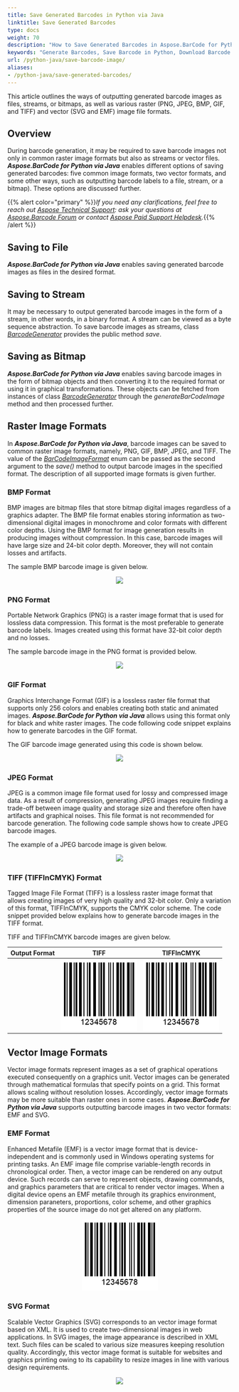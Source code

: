```yaml
---
title: Save Generated Barcodes in Python via Java
linktitle: Save Generated Barcodes
type: docs
weight: 70
description: "How to Save Generated Barcodes in Aspose.BarCode for Python via Java"
keywords: "Generate Barcodes, Save Barcode in Python, Download Barcode in Aspose.BarCode for Python, Generate Barcodes in Aspose.BarCode, Save To File Aspose Barcode, Barcode Vector Format, Generate Vector Barcodes, Save Barcode as JPEG, Save Barcode as PNG, Save Barcode as BMP, Save Barcode as TIFF, Save Barcode as GIF"
url: /python-java/save-barcode-image/
aliases:
- /python-java/save-generated-barcodes/
---
```


This article outlines the ways of outputting generated barcode images as files, streams, or bitmaps, as well as various raster (PNG, JPEG, BMP, GIF, and TIFF) and vector (SVG and EMF) image file formats.

## **Overview**
During barcode generation, it may be required to save barcode images not only in common raster image formats but also as streams or vector files. ***Aspose.BarCode for Python via Java*** enables different options of saving generated barcodes: five common image formats, two vector formats, and some other ways, such as outputting barcode labels to a file, stream, or a bitmap). These options are discussed further.

{{% alert color="primary" %}}*If you need any clarifications, feel free to reach out [Aspose Technical Support](/barcode/python-java/technical-support/): ask your questions at [Aspose.Barcode Forum](https://forum.aspose.com/c/barcode/13) or contact [Aspose Paid Support Helpdesk](https://helpdesk.aspose.com/).*{{% /alert %}}

## **Saving to File**
***Aspose.BarCode for Python via Java*** enables saving generated barcode images as files in the desired format. 
<!--The code sample given below explains how to use this setting.  
  
{{< highlight csharp>}}
BarcodeGenerator gen = new BarcodeGenerator(EncodeTypes.Code128, "12345678");
gen.Save($"{path}StoreImageAsFile.png", BarCodeImageFormat.Png);
{{< /highlight >}}--> 

## **Saving to Stream**
It may be necessary to output generated barcode images in the form of a stream, in other words, in a binary format. A stream can be viewed as a byte sequence abstraction. To save barcode images as streams, class [*BarcodeGenerator*](https://reference.aspose.com/barcode/python-java/class/asposebarcode.generation.barcode_generator/) provides the public method *save*<!--, as shown in the code snippet below-->.  

<!--{{< highlight csharp>}}
using (Stream str = new FileStream($"{path}StoreImageAsStream.png", FileMode.Create, FileAccess.Write))
{
    BarcodeGenerator gen = new BarcodeGenerator(EncodeTypes.Code128, "12345678");
    gen.Save(str, BarCodeImageFormat.Png);
}
{{< /highlight >}}--> 

## **Saving as Bitmap**
***Aspose.BarCode for Python via Java*** enables saving barcode images in the form of bitmap objects and then converting it to the required format or using it in graphical transformations. These objects can be fetched from instances of class [*BarcodeGenerator*](https://reference.aspose.com/barcode/python-java/class/asposebarcode.generation.barcode_generator/) through the *generateBarCodeImage* method and then processed further. 
<!--The following code sample shows how to use this output option in ***Aspose.BarCode for Python via Java***.

{{< highlight csharp>}}
BarcodeGenerator gen = new BarcodeGenerator(EncodeTypes.Code128, "12345678");
using (Bitmap bmp = gen.GenerateBarCodeImage())
    bmp.Save($"{path}StoreImageAsBitmap.png", ImageFormat.Png);
{{< /highlight >}}--> 

## **Raster Image Formats**

In ***Aspose.BarCode for Python via Java***, barcode images can be saved to common raster image formats, namely, PNG, GIF, BMP, JPEG, and TIFF. The value of the [*BarCodeImageFormat*](https://reference.aspose.com/barcode/python-java/class/asposebarcode.generation.bar_code_image_format/) enum can be passed as the second argument to the *save()* method to output barcode images in the specified format. The description of all supported image formats is given further.

### **BMP Format**
BMP images are bitmap files that store bitmap digital images regardless of a graphics adapter. The BMP file format enables storing information as two-dimensional digital images in monochrome and color formats with different color depths. Using the BMP format for image generation results in producing images without compression. In this case, barcode images will have large size and 24-bit color depth. Moreover, they will not contain losses and artifacts. 
<!--The code snippet provided below illustrates how to save barcode images in the BMP format.

{{< highlight csharp>}}
BarcodeGenerator gen = new BarcodeGenerator(EncodeTypes.Code128, "12345678");
//save as BMP
gen.Save($"{path}RasterImageBmp.bmp", BarCodeImageFormat.Bmp);
{{< /highlight >}}-->
  
The sample BMP barcode image is given below.
  
<p align="center"><image src="rasterimagebmp.bmp"></p>

### **PNG Format**
Portable Network Graphics (PNG) is a raster image format that is used for lossless data compression. This format is the most preferable to generate barcode labels. Images created using this format have 32-bit color depth and no losses. 
<!--The following code sample explains how to save barcode images in the PNG format.
  
{{< highlight csharp>}}
BarcodeGenerator gen = new BarcodeGenerator(EncodeTypes.Code128, "12345678");
//save as Png
gen.Save($"{path}RasterImagePng.png", BarCodeImageFormat.Png);
{{< /highlight >}}-->
   
The sample barcode image in the PNG format is provided below.
  
<p align="center"><image src="rasterimagebmp.bmp"></p>

### **GIF Format**
Graphics Interchange Format (GIF) is a lossless raster file format that supports only 256 colors and enables creating both static and animated images. ***Aspose.BarCode for Python via Java*** allows using this format only for black and white raster images. The code following code snippet explains how to generate barcodes in the GIF format.
  
<!--{{< highlight csharp>}}
BarcodeGenerator gen = new BarcodeGenerator(EncodeTypes.Code128, "12345678");
//save as Gif
gen.Save($"{path}RasterImageGif.gif", BarCodeImageFormat.Gif);
{{< /highlight >}}-->
   
The GIF barcode image generated using this code is shown below.
  
<p align="center"><image src="rasterimagegif.gif"></p>

### **JPEG Format**
JPEG is a common image file format used for lossy and compressed image data. As a result of compression, generating JPEG images require finding a trade-off between  image quality and storage size and therefore often have artifacts and graphical noises. This file format is not recommended for barcode generation. The following code sample shows how to create JPEG barcode images.

<!--{{< highlight csharp>}}
BarcodeGenerator gen = new BarcodeGenerator(EncodeTypes.Code128, "12345678");
//save as Jpeg
gen.Save($"{path}RasterImageJpeg.jpeg", BarCodeImageFormat.Jpeg);
{{< /highlight >}}-->
   
The example of a JPEG barcode image is given below.
  
<p align="center"><image src="rasterimagejpeg.jpeg"></p>

### **TIFF (TIFFInCMYK) Format**
Tagged Image File Format (TIFF) is a lossless raster image format that allows creating images of very high quality and 32-bit color. Only a variation of this format, TIFFInCMYK, supports the CMYK color scheme. The code snippet provided below explains how to generate barcode images in the TIFF format.

<!--{{< highlight csharp>}}
BarcodeGenerator gen = new BarcodeGenerator(EncodeTypes.Code128, "12345678");
//save as Tiff
gen.Save($"{path}RasterImageTiff.tiff", BarCodeImageFormat.Tiff);
//save as TiffInCmyk
gen.Save($"{path}RasterImageTiffInCmyk.tiff", BarCodeImageFormat.TiffInCmyk);
{{< /highlight >}}-->  

TIFF and TIFFInCMYK barcode images are given below.
  
|Output Format|TIFF|TIFFInCMYK|
| :-: | :-: | :-: |
| |<a href="rasterimagetiff.tiff"><img src="rasterimagepng.png" alttext="Saving to TIFF format"></a>|<a href="rasterimagetiffincmyk.tiff"><img src="rasterimagepng.png" alttext="Saving to TIFFInCMYK format"></a>|
  
## **Vector Image Formats**
Vector image formats represent images as a set of graphical operations executed consequently on a graphics unit. Vector images can be generated through mathematical formulas that specify points on a grid. This format allows scaling without resolution losses. Accordingly, vector image formats may be more suitable than raster ones in some cases. ***Aspose.BarCode for Python via Java*** supports outputting barcode images in two vector formats: EMF and SVG.

### **EMF Format**
Enhanced Metafile (EMF) is a vector image format that is device-independent and is commonly used in Windows operating systems for printing tasks. An EMF image file comprise variable-length records in chronological order. Then, a vector image can be rendered on any output device. Such records can serve to represent objects, drawing commands, and graphics parameters that are critical to render vector images. When a digital device opens an EMF metafile through its graphics environment, dimension paraneters, proportions, color scheme, and other graphics properties of the source image do not get altered on any platform. 
<!--The following code sample shows how to generate EMF barcode images.

{{< highlight csharp>}}
BarcodeGenerator gen = new BarcodeGenerator(EncodeTypes.Code128, "12345678");
//save as Emf
gen.Save($"{path}VectorImageEmf.emf", BarCodeImageFormat.Emf);
{{< /highlight >}}--> 
  
<a href="vectorimageemf.emf"> <p align="center"><img src="rasterimagepng.png" alttext="Saving to EMF format"> </p></a>


### **SVG Format**
Scalable Vector Graphics (SVG) corresponds to an vector image format based on XML. It is used to create two-dimensional images in web applications. In SVG images, the image appearance is described in XML text. Such files can be scaled to various size measures keeping resolution quality. Accordingly, this vector image format is suitable for websites and graphics printing owing to its capability to resize images in line with various design requirements. 
  
<!--The following code snippet explains how to create SVG barcode images.  

{{< highlight csharp>}}
BarcodeGenerator gen = new BarcodeGenerator(EncodeTypes.Code128, "12345678");
//save as Svg
gen.Save($"{path}VectorImageSvg.svg", BarCodeImageFormat.Svg);
{{< /highlight >}}--> 
  
<p align="center"><image src="vectorimagesvg.svg"></p>